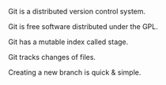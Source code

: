 Git is a distributed version control system.

Git is free software distributed under the GPL.

Git has a mutable index called stage.

Git tracks changes of files.

Creating a new branch is quick & simple.

